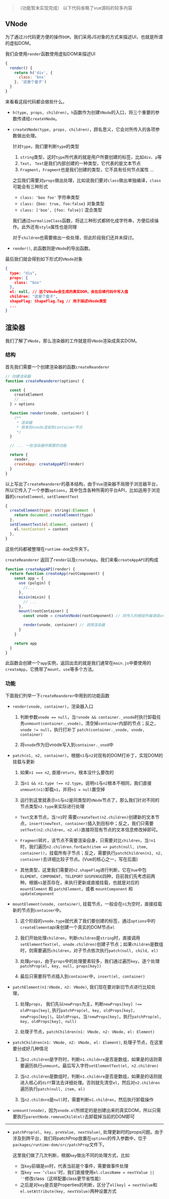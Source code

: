 <!--
 * @Description: 
 * @Author: xluoyu
 * @LastEditTime: 2022-08-14 15:39:57
-->

>（功能暂未实现完成） 以下代码省略了vue源码的较多内容
## VNode

为了通过`JS`代码更方便的操作`DOM`，我们采用JS对象的方式来描述UI，也就是所谓的虚拟DOM。

我们会使用`render`函数使用虚拟DOM来描述UI

```js
{
  render() {
    return h('div', {
      class: 'box'
    }, '这是个盒子')
  }
}
```

来看看这段代码都会做些什么。

* `h(type, props, children)`，`h`函数作为创建`VNode`的入口，将三个重要的参数传递给`createVNode`。
* `createVNode(type, props, children)`，顾名思义，它会对所传入的各项参数做出处理。
  
  针对`type`，我们要判断`type`的类型
  1. `string`类型，这时`type`所代表的就是用户所要创建的标签，比如`div`、`p`等
  2. `Text`， `Text`是我们内部创建的一种类型，它代表的是文本节点
  3. `Fragment`，`Fragment`也是我们创建的类型，它不具有任何节点属性
  ...

  之后我们需要对`props`做出处理，比如说我们要对`class`做出单独编译，`class`可能会有三种形式
  * `class: 'boo foo'` 字符串类型
  * `class: {boo: true, foo:false}` 对象类型
  * `class: ['boo', {foo: false}]` 混合类型

  我们通过`normalizeClass`函数，将这三种形式都转化成字符串，方便后续操作。此外还有`style`属性也是同理

  对于`children`也需要做出一些处理，但此阶段我们还并未探讨。
* `render()`, 此函数则是`VNode`的导出函数。

最后我们就会得到如下形式的`VNode`对象

```json
{
  type: "div",
  props: {
    class: "box"
  },
  el: null, // 这个VNode会生成的真实DOM，会在后续代码中写入值
  children: "这是个盒子",
  shapeFlag: ShapeFlag.Tag // 用于描述VNode类型
  ...
}
```

## 渲染器

我们了解了`VNode`，那么渲染器的工作就是将`VNode`渲染成真实DOM。

### 结构

首先我们需要一个创建渲染器的函数`createReanderer`

```js
// 创建渲染器
function createReanderer(options) {

  const {
    createElement
    // ...
  } = options

  function render(vnode, container) {
    /**
     * 渲染器
     * 用来将vnode渲染到container节点
     */
  }

  // ... 一些渲染器所需要的功能

  return {
    render,
    createApp: createAppAPI(render)
  }
}
```

以上写出了`createReanderer`的基本结构，由于`Vue`渲染器不局限于浏览器平台，所以它传入了一个参数`options`，其中包含各种所需的平台API，比如适用于浏览器的`createElement、setElementText`
```js
{
  createElement(type: string):Element  {
    return document.createElement(type)
  },
  setElementText(el:Element, content) {
    el.textContent = content
  },
}
```
这些代码都被整理在`runtime-dom`文件夹下。

`createReanderer` 返回了`render`以及`createApp`。我们来看`createAppAPI`的构成

```js
function createAppAPI(render) {
  return function createApp(rootComponent) {
    const app = {
      use (pulgin) {
        //...
      },
      mixin(mixin) {
        // ...
      },
      mount(rootContainer) {
        const vnode = createVNode(rootComponent) // 将传入的根组件编译成vnode

        render(vnode, container) // 调用渲染器
      }
    }

    return app
  }
}
```
此函数会创建一个`app`实例，返回出去的就是我们通常在`main.js`中要使用的`createApp`，它携带了`mount`、`use`等多个方法。

### 功能

下面我们列举一下`createReanderer`中用到的功能函数

* `render(vnode, container)`，渲染器入口

  1. 判断参数`vnode == null`，当`!vnode && container._vnode`时执行卸载任务`unmount(container._vnode)`，清空掉`container`内部的节点；反之，`vnode != null`，执行打补丁 `patch(container._vnode, vnode, container)`

  2. 将`vnode`作为旧vnode写入到`container._vnod`中

* `patch(n1, n2, container)`，根据`n1`与`n2`对现有的DOM打补丁，实现DOM的挂载与更新

  1. 如果`n1 === n2`, 直接`return`，根本没什么要改的

  2. 当`n1 && n1.type !== n2.type`，说明`n1`与`n2`根本不相同，我们直接`unmount(n1)`卸载`n1`，并将`n1 = null`置空掉

  3. 运行到这里就表示`n1`与`n2`是同类型的`VNode`节点了，那么我们针对不同的节点类型`n2.type`来实际进行处理

    * `Text`文本节点，当`!n1`时 需要`createText(n2.children)`创建新的文本节点，`insert(newText, container)`插入到目标中；反之，我们只需要`setText(n2.children, n2.el)`直接将现有节点的文本信息修改掉即可。

    * `Fragment`碎片，该节点不需要渲染自身，只需要对比`children`，当`!n1`时，我们遍历`n2.children.forEach(item => patch(null, item, container))`，挂载所有子节点；反之，需要执行`patchChildren(n1, n2, container)`去详细比较子节点。(Vue的核心之一，写在后面)

    * 其他类型，这里我们需要对`n2.shapeFlag`进行判断，它在`Vue`中包 `ELEMENT`、`COMPONENT`、`TELEPORT` `SUSPENSE`四种，目前我们先考虑前两种。根据`n1`是否存在，来执行更新或直接挂载，也就是对应的`mountElement` 和 `patchElement`，或者 `mountComponent` 和 `updateComponent`

* `mountElement(vnode, container)`, 挂载节点，一般会在`n1`为空时，直接挂载新的节点到`container`中。

  1. 这个阶段的`vnode.type`就代表了我们要创建的标签，通过`options`中的`createElement`api来创建一个真实的DOM节点`el`

  2. 我们开始处理`children`，判断`children`是`string`时，直接调用`setElementText(el, vnode.children)`创建子节点；如果`children`是数组时，则需要遍历`children`，对子节点依次执行`patch(null, child, el)`

  3. 处理`props`，由于`props`中的处理要素较多，我们通过遍历`key`，逐个处理`patchProp(el, key, null, props[key])`

  4. 最后只需要将节点插入到`container`中，`insert(el, container)`

* `patchElement(n1:VNode, n2: VNode)`, 我们现在要对新旧节点进行比较处理，

  1. 处理`props`， 我们先以`newProps`为主，判断`newProps[key] !== oldProps[key]`, 执行`patchProp(el, key, oldProps[key], newProps[key])`。以`oldProps`，当`!newProps[key]`，执行`patchProp(el, key, oldProps[key], null)`

  2. 处理子节点，`patchChildren(n1: VNode, n2: VNode, el: Element)`

* `patchChildren(n1: VNode, n2: VNode, el: Element)`, 处理子节点，在这里要分成好几种情况

  1. 当`n2.children`是字符时，判断`n1.childnre`是否是数组，如果是的话则需要遍历执行`unmount`。最后写入字符`setElementText(el, n2.children)`

  2. 当`n2.children`是数组时，判断`n1.childnre`是否是数组，如果是的话则就进入核心的`diff`算法去详细处理。否则就先清空`el`，然后对`n2.children`遍历执行`patch(null, item, el)`

  3. 当`n2.childnre`是`null`时，需要判断`n1.children`，然后执行卸载操作

* `unmount(vnode)`，因为`vnode.el`所绑定的是创建出来的真实DOM，所以只需要执行`parentNode.removeChild(el)`去卸载掉当前的DOM即可


---

* `patchProp(el, key, preValue, nextValue)`, 处理更新时的props问题。由于涉及到跨平台，我们将patchProp放置在`optinos`的传入参数中，位于`packages/runtime-dom/src/patchProp`文件下。

  这里我们做了几次判断，根据`key`做出不同的处理方式，比如
   
  * 当`key`前缀是`on`时，代表当前是个事件，需要做事件处理
  * 当`key === ‘class’`时，我们直接使用`el.className = nextValue || ''`修改class（这样配置class更节省性能）
  * 之后是对`key`是否是Properties的判断，区分了`el[key] = nextValue`和`el.setAttribute(key, nextValue)`两种设置方式


